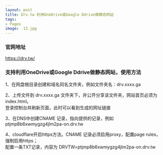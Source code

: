 ```yaml
---
layout: post
title: Drv.tw 利用OneDrive或Google Ddrive做静态网站
tags:
- Pages
image:  13.jpg
---
```


### 官网地址
https://drv.tw/


### 支持利用OneDrive或Google Ddrive做静态网站，使用方法
1、在网盘根目录创建和域名同名文件夹，例如文件夹名：drv.xxxx.ga<br>

2、上传文件到 drv.xxxx.ga 文件夹下，并公开分享该文件夹，网站首页必须为index.html。<br>
      登录控制台并刷新页面，此时可以看到生成的网址链接
	  
3、在DNS中创建CNAME 记录，指向提供的记录，例如 ptjmp8b6xwmygzg4jlm2pa-on.drv.tw

4、cloudflare开启https方法。CNAME 记录必须启用proxy，配置page rules，强制启用https；<br>
      配置一条TXT记录，内容为 DRVTW=ptjmp8b6xwmygzg4jlm2pa-on.drv.tw